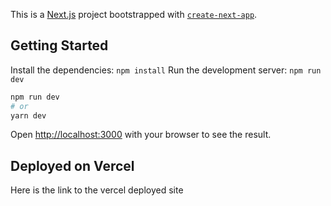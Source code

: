 This is a [Next.js](https://nextjs.org/) project bootstrapped with [`create-next-app`](https://github.com/vercel/next.js/tree/canary/packages/create-next-app).

## Getting Started

Install the dependencies: ```npm install```
Run the development server: ```npm run dev```

```bash
npm run dev
# or
yarn dev
```

Open [http://localhost:3000](http://localhost:3000) with your browser to see the result.

## Deployed on Vercel

Here is the link to the vercel deployed site